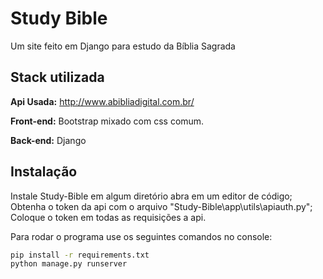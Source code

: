 
# Study Bible

Um site feito em Django para estudo da Bíblia Sagrada







## Stack utilizada

**Api Usada:** http://www.abibliadigital.com.br/

**Front-end:** Bootstrap mixado com css comum.

**Back-end:** Django


## Instalação

Instale Study-Bible em algum diretório abra em um editor de código;  
Obtenha o token da api com o arquivo "Study-Bible\app\utils\apiauth.py";  
Coloque o token em todas as requisições a api.

Para rodar o programa use os seguintes comandos no console:
```bash
pip install -r requirements.txt
python manage.py runserver
```
    
